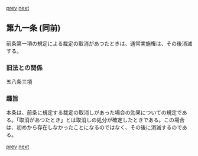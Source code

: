 [prev](/specific/markdowns/特許法/118_Mp-Ch_4-Se_1-At_90.md)
[next](/specific/markdowns/特許法/120_Mp-Ch_4-Se_1-At_91_2.md)
## 第九一条 (同前)
前条第一項の規定による裁定の取消があつたときは、通常実施権は、その後消滅する。


### 旧法との関係
五八条三項

### 趣旨
本条は、前条に規定する裁定の取消しがあった場合の効果についての規定である。「取消があつたとき」とは取消しの処分が確定したときである。この場合は、初めから存在しなかったことになるのではなく、その後に消滅するのである。


[prev](/specific/markdowns/特許法/118_Mp-Ch_4-Se_1-At_90.md)
[next](/specific/markdowns/特許法/120_Mp-Ch_4-Se_1-At_91_2.md)